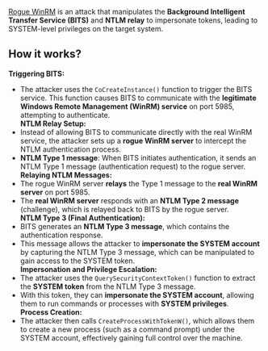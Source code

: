 [Rogue WinRM](https://github.com/antonioCoco/RogueWinRM) is an attack that manipulates the **Background Intelligent Transfer Service (BITS)** and **NTLM relay** to impersonate tokens, leading to SYSTEM-level privileges on the target system.
## How it works?
**Triggering BITS:**  
- The attacker uses the `CoCreateInstance()` function to trigger the BITS service. This function causes BITS to communicate with the **legitimate Windows Remote Management (WinRM) service** on port 5985, attempting to authenticate.  
**NTLM Relay Setup:**  
- Instead of allowing BITS to communicate directly with the real WinRM service, the attacker sets up a **rogue WinRM server** to intercept the NTLM authentication process.  
- **NTLM Type 1 message**: When BITS initiates authentication, it sends an NTLM Type 1 message (authentication request) to the rogue server.  
**Relaying NTLM Messages:**  
- The rogue WinRM server **relays** the Type 1 message to the **real WinRM server** on port 5985.
- The **real WinRM server** responds with an **NTLM Type 2 message** (challenge), which is relayed back to BITS by the rogue server.  
**NTLM Type 3 (Final Authentication):**    
- BITS generates an **NTLM Type 3 message**, which contains the authentication response.  
- This message allows the attacker to **impersonate the SYSTEM account** by capturing the NTLM Type 3 message, which can be manipulated to gain access to the SYSTEM token.  
**Impersonation and Privilege Escalation:**  
- The attacker uses the `QuerySecurityContextToken()` function to extract the **SYSTEM token** from the NTLM Type 3 message.  
- With this token, they can **impersonate the SYSTEM account**, allowing them to run commands or processes with **SYSTEM privileges**.  
**Process Creation:**  
- The attacker then calls `CreateProcessWithTokenW()`, which allows them to create a new process (such as a command prompt) under the SYSTEM account, effectively gaining full control over the machine.
